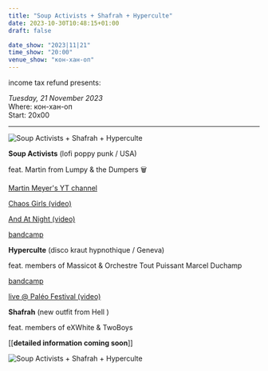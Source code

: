 ```yaml
---
title: "Soup Activists + Shafrah + Hyperculte"
date: 2023-10-30T10:48:15+01:00
draft: false

date_show: "2023|11|21"
time_show: "20:00"
venue_show: "кон-хaн-оп"
---
```


income tax refund presents:

_Tuesday, 21 November 2023_
\
Where: кон-хaн-оп
\
Start: 20x00

---

![Soup Activists + Shafrah + Hyperculte](../../posters/2023-11-21-2.png)

**Soup Activists** (lofi poppy punk / USA)

feat. Martin from Lumpy & the Dumpers 🗑️

[Martin Meyer's YT channel](https://www.youtube.com/@mutantbbq/videos)

[Chaos Girls (video)](https://youtu.be/5yMCN2gxy_E?si=L0ri0mDKBVYDMXAX)

[And At Night (video)](https://www.youtube.com/watch?v=FDxwUhETxMU)

[bandcamp](https://soupactivists.bandcamp.com/)

**Hyperculte** (disco kraut hypnothique / Geneva)

feat. members of Massicot & Orchestre Tout Puissant Marcel Duchamp

[bandcamp](https://hyperculte.bandcamp.com)

[live @ Paléo Festival (video)](https://youtu.be/YT4x8Bu8sXk?si=FwRkJpGLQ9TC_vX9)

**Shafrah** (new outfit from Hell )

feat. members of eXWhite & TwoBoys

[[**detailed information coming soon**]]

![Soup Activists + Shafrah + Hyperculte](../../posters/2023-11-21-1.png)
